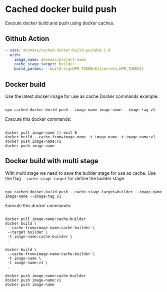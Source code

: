 # Cached docker build push

Execute docker build and push using docker caches.

## Github Action

```yml
- uses: devmasx/cached-docker-build-push@v0.1.0
  with:
    image_name: devmasx/project-name
    cache_stage_target: builder
    build_params: --build-arg=NPM_TOKEN=${{secrets.NPM_TOKEN}}
```

## Docker build

Use the latest docker image for use as cache
Docker commands example:

```

npx cached-docker-build-push --image-name image-name --image-tag v1

```

Execute this docker commands:

```

docker pull image-name || exit 0
docker build --cache-from=image-name -t image-name -t image-name:v1
docker push image-name:v1
docker push image-name

```

## Docker build with multi stage

With multi stage we need to save the builder stage for use as cache. Use the flag `--cache-stage-target` for define the builder stage

```

npx cached-docker-build-push --cache-stage-target=builder --image-name image-name --image-tag v1

```

Execute this docker commands:

```

docker pull image-name:cache-builder
docker build \
 --cache-from=image-name:cache-builder \
 --target builder \
 -t image-name:cache-builder \
 .

docker build \
 --cache-from=image-name:cache-builder \
 -t image-name \
 -t image-name:v1 \
 .

docker push image-name:cache-builder
docker push image-name:v1
docker push image-name

```

```

```
